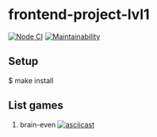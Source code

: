# frontend-project-lvl1

[![Node CI](https://github.com/paultit/frontend-project-lvl1/workflows/Node%20CI/badge.svg)](https://github.com/paultit/frontend-project-lvl1/actions)
[![Maintainability](https://api.codeclimate.com/v1/badges/9abef44bc8459c605af2/maintainability)](https://codeclimate.com/github/paultit/frontend-project-lvl1/maintainability)

## Setup

$ make install

## List games

1. brain-even
[![asciicast](https://asciinema.org/a/blRkRTsFWMX5DKfgCI5yv65JY.png)](https://asciinema.org/a/blRkRTsFWMX5DKfgCI5yv65JY)